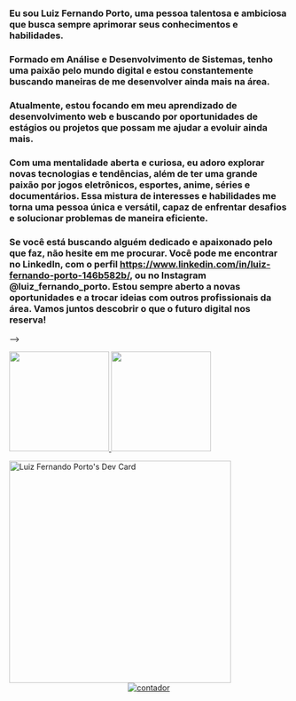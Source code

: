 ### Eu sou Luiz Fernando Porto, uma pessoa talentosa e ambiciosa que busca sempre aprimorar seus conhecimentos e habilidades.

### Formado em Análise e Desenvolvimento de Sistemas, tenho uma paixão pelo mundo digital e estou constantemente buscando maneiras de me desenvolver ainda mais na área.

### Atualmente, estou focando em meu aprendizado de desenvolvimento web e buscando por oportunidades de estágios ou projetos que possam me ajudar a evoluir ainda mais.

### Com uma mentalidade aberta e curiosa, eu adoro explorar novas tecnologias e tendências, além de ter uma grande paixão por jogos eletrônicos, esportes, anime, séries e documentários. Essa mistura de interesses e habilidades me torna uma pessoa única e versátil, capaz de enfrentar desafios e solucionar problemas de maneira eficiente.

### Se você está buscando alguém dedicado e apaixonado pelo que faz, não hesite em me procurar. Você pode me encontrar no LinkedIn, com o perfil https://www.linkedin.com/in/luiz-fernando-porto-146b582b/, ou no Instagram @luiz_fernando_porto. Estou sempre aberto a novas oportunidades e a trocar ideias com outros profissionais da área. Vamos juntos descobrir o que o futuro digital nos reserva!

--> <div>
  <a href="https://github.com/luizfporto">
  <img height="180em" src="https://github-readme-stats.vercel.app/api?username=luizfporto&show_icons=true&theme=dracula&include_all_commits=true&count_private=true"/>
  <img height="180em" src="https://github-readme-stats.vercel.app/api/top-langs/?username=luizfporto&layout=compact&langs_count=7&theme=dracula"/>
</div>
<a href="https://app.daily.dev/luipilam"><img src="https://api.daily.dev/devcards/a9ca2d70f4494a4fb97d6017ae94058c.png?r=7x3" width="400" alt="Luiz Fernando Porto's Dev Card"/></a>
<div align=center><a href='https://www.counter12.com'><img src='https://www.counter12.com/img-Y0z0d5zw8YBc4A25-1.gif' border='0' alt='contador'></a>
